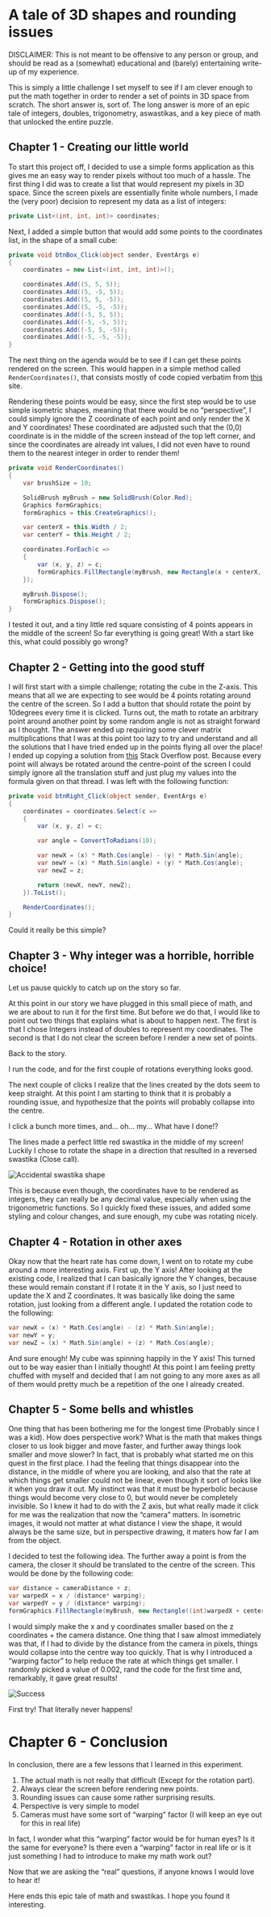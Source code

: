 
# A tale of 3D shapes and rounding issues

DISCLAIMER: This is not meant to be offensive to any person or group, and should be read as a (somewhat) educational and (barely) entertaining write-up of my experience.

This is simply a little challenge I set myself to see if I am clever enough to put the math together in order to render a set of points in 3D space from scratch.
The short answer is, sort of.
The long answer is more of an epic tale of integers, doubles, trigonometry, aswastikas, and a key piece of math that unlocked the entire puzzle.

## Chapter 1 - Creating our little world

To start this project off, I decided to use a simple forms application as this gives me an easy way to render pixels without too much of a hassle.
The first thing I did was to create a list that would represent my pixels in 3D space.
Since the screen pixels are essentially finite whole numbers, I made the (very poor) decision to represent my data as a list of integers:

```csharp
private List<(int, int, int)> coordinates;
```

Next, I added a simple button that would add some points to the coordinates list, in the shape of a small cube:

```csharp
private void btnBox_Click(object sender, EventArgs e)
{
    coordinates = new List<(int, int, int)>();

    coordinates.Add((5, 5, 5));
    coordinates.Add((5, -5, 5));
    coordinates.Add((5, 5, -5));
    coordinates.Add((5, -5, -5));
    coordinates.Add((-5, 5, 5));
    coordinates.Add((-5, -5, 5));
    coordinates.Add((-5, 5, -5));
    coordinates.Add((-5, -5, -5));
}
```

The next thing on the agenda would be to see if I can get these points rendered on the screen.
This would happen in a simple method called `RenderCoordinates()`, that consists mostly of code copied verbatim from [this](https://docs.microsoft.com/en-us/dotnet/framework/winforms/advanced/how-to-draw-a-filled-rectangle-on-a-windows-form) site.

Rendering these points would be easy, since the first step would be to use simple isometric shapes, meaning that there would be no “perspective”, I could simply ignore the Z coordinate of each point and only render the X and Y coordinates!
These coordinated are adjusted such that the (0,0) coordinate is in the middle of the screen instead of the top left corner, and since the coordinates are already int values, I did not even have to round them to the nearest integer in order to render them!

```csharp
private void RenderCoordinates()
{
    var brushSize = 10;

    SolidBrush myBrush = new SolidBrush(Color.Red);
    Graphics formGraphics;
    formGraphics = this.CreateGraphics();

    var centerX = this.Width / 2;
    var centerY = this.Height / 2;

    coordinates.ForEach(c =>
    {
        var (x, y, z) = c;
        formGraphics.FillRectangle(myBrush, new Rectangle(x + centerX, y + centerY, brushSize, brushSize));
    });

    myBrush.Dispose();
    formGraphics.Dispose();
}
```

I tested it out, and a tiny little red square consisting of 4 points appears in the middle of the screen!
So far everything is going great! With a start like this, what could possibly go wrong?

## Chapter 2 - Getting into the good stuff

I will first start with a simple challenge; rotating the cube in the Z-axis. This means that all we are expecting to see would be 4 points rotating around the centre of the screen.
So I add a button that should rotate the point by 10degrees every time it is clicked.
Turns out, the math to rotate an arbitrary point around another point by some random angle is not as straight forward as I thought.
The answer ended up requiring some clever matrix multiplications that I was at this point too lazy to try and understand and all the solutions that I have tried ended up in the points flying all over the place!
I ended up copying a solution from [this](https://stackoverflow.com/questions/22491178/how-to-rotate-a-point-around-another-point) Stack Overflow post.
Because every point will always be rotated around the centre-point of the screen I could simply ignore all the translation stuff and just plug my values into the formula given on that thread.
I was left with the following function:

```csharp
private void btnRight_Click(object sender, EventArgs e)
{
    coordinates = coordinates.Select(c =>
    {
        var (x, y, z) = c;

        var angle = ConvertToRadians(10);

        var newX = (x) * Math.Cos(angle) - (y) * Math.Sin(angle);
        var newY = (x) * Math.Sin(angle) + (y) * Math.Cos(angle);
        var newZ = z;

        return (newX, newY, newZ);
    }).ToList();

    RenderCoordinates();
}

```

Could it really be this simple? 

## Chapter 3 - Why integer was a horrible, horrible choice!

Let us pause quickly to catch up on the story so far.

At this point in our story we have plugged in this small piece of math, and we are about to run it for the first time.
But before we do that, I would like to point out two things that explains what is about to happen next.
The first is that I chose Integers instead of doubles to represent my coordinates.
The second is that I do not clear the screen before I render a new set of points.

Back to the story.

I run the code, and for the first couple of rotations everything looks good.

The next couple of clicks I realize that the lines created by the dots seem to keep straight. At this point I am starting to think that it is probably a rounding issue, and hypothesize that the points will probably collapse into the centre.

I click a bunch more times, and... oh... my... 
What have I done!?

The lines made a perfect little red swastika in the middle of my screen! Luckily I chose to rotate the shape in a direction that resulted in a reversed swastika (Close call).

![Accidental swastika shape](https://github.com/Hannoob/3DMaths/blob/master/images/fail.bmp "Accidental swastika shape")

This is because even though, the coordinates have to be rendered as integers, they can really be any decimal value, especially when using the trigonometric functions.
So I quickly fixed these issues, and added some styling and colour changes, and sure enough, my cube was rotating nicely.

## Chapter 4 - Rotation in other axes

Okay now that the heart rate has come down, I went on to rotate my cube around a more interesting axis. First up, the Y axis!
After looking at the existing code, I realized that I can basically ignore the Y changes, because these would remain constant if I rotate it in the Y axis, so I just need to update the X and Z coordinates.
It was basically like doing the same rotation, just looking from a different angle.
I updated the rotation code to the following:

```csharp
var newX = (x) * Math.Cos(angle) - (z) * Math.Sin(angle);
var newY = y;
var newZ = (x) * Math.Sin(angle) + (z) * Math.Cos(angle);
```

And sure enough! My cube was spinning happily in the Y axis!
This turned out to be way easier than I initially thought!
At this point I am feeling pretty chuffed with myself and decided that I am not going to any more axes as all of them would pretty much be a repetition of the one I already created.

## Chapter 5 - Some bells and whistles

One thing that has been bothering me for the longest time (Probably since I was a kid).
How does perspective work?
What is the math that makes things closer to us look bigger and move faster, and further away things look smaller and move slower?
In fact, that is probably what started me on this quest in the first place.
I had the feeling that things disappear into the distance, in the middle of where you are looking, and also that the rate at which things get smaller could not be linear, even though it sort of looks like it when you draw it out.
My instinct was that it must be hyperbolic because things would become very close to 0, but would never be completely invisible.
So I knew it had to do with the Z axis, but what really made it click for me was the realization that now the “camera” matters.
In isometric images, it would not matter at what distance I view the shape, it would always be the same size, but in perspective drawing, it maters how far I am from the object.

I decided to test the following idea.
The further away a point is from the camera, the closer it should be translated to the centre of the screen.
This would be done by the following code:

```csharp
var distance = cameraDistance + z;
var warpedX = x / (distance* warping);
var warpedY = y / (distance* warping);
formGraphics.FillRectangle(myBrush, new Rectangle((int)warpedX + centerX, (int)warpedY + centerY, brushSize, brushSize));
```

I would simply make the x and y coordinates smaller based on the z coordinates + the camera distance.
One thing that I saw almost immediately was that, if I had to divide by the distance from the camera in pixels, things would collapse into the centre way too quickly. That is why I introduced a “warping factor” to help reduce the rate at which things get smaller. I randomly picked a value of 0.002, rand the code for the first time and, remarkably, it gave great results!

![Success](https://github.com/Hannoob/3DMaths/blob/master/images/success.bmp "Success")

First try! That literally never happens!

# Chapter 6 - Conclusion

In conclusion, there are a few lessons that I learned in this experiment.

1. The actual math is not really that difficult (Except for the rotation part).
2. Always clear the screen before rendering new points.
3. Rounding issues can cause some rather surprising results.
4. Perspective is very simple to model
5. Cameras must have some sort of “warping” factor (I will keep an eye out for this in real life)

In fact, I wonder what this “warping” factor would be for human eyes? Is it the same for everyone? Is there even a “warping” factor in real life or is it just something I had to introduce to make my math work out?

Now that we are asking the “real” questions, if anyone knows I would love to hear it!

Here ends this epic tale of math and swastikas.
I hope you found it interesting.
